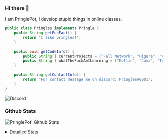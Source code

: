 ### Hi there 👋

I am PringlePot, I develop stupid things in online classes. 

```java
public class Pringles implements Pringle {
    public String getFunFact() {
        return "I like pringles!";
    }
    
    public void getCodeInfo() {
        public String[] currentProjects = ["Fall Network", "Higure", "Lunar Fork"];
        public String[] whatTheFuckAmILearning = ["Kotlin", "Java", "Typescript", "NextJS"];
    }
    
    public String getContactInfo() {
        return "For contact message me on discord: Pringles#0001";
    }
}
```
![Discord](https://discord.c99.nl/widget/theme-1/226911291636318208.png)


### Github Stats
![PringlePot' Github Stats](https://github-readme-stats.vercel.app/api?username=PringlePot&show_icons=true&theme=dark)

<details>
  <summary>Detailed Stats</summary>
    
<!--START_SECTION:waka-->
![Lines of code](https://img.shields.io/badge/From%20Hello%20World%20I%27ve%20Written-3713%20lines%20of%20code-blue)

**🐱 My Github Data** 

> 🏆 209 Contributions in the Year 2021
 > 
> 📦 84.1 kB Used in Github's Storage 
 > 
> 💼 Opted to Hire
 > 
> 📜 2 Public Repositories 
 > 
> 🔑 5 Private Repositories  
 > 
**I'm an Early 🐤** 

```text
🌞 Morning    27 commits     █████░░░░░░░░░░░░░░░░░░░░   20.61% 
🌆 Daytime    52 commits     ██████████░░░░░░░░░░░░░░░   39.69% 
🌃 Evening    52 commits     ██████████░░░░░░░░░░░░░░░   39.69% 
🌙 Night      0 commits      ░░░░░░░░░░░░░░░░░░░░░░░░░   0.0%

```
📅 **I'm Most Productive on Monday** 

```text
Monday       59 commits     ███████████░░░░░░░░░░░░░░   45.04% 
Tuesday      24 commits     ████░░░░░░░░░░░░░░░░░░░░░   18.32% 
Wednesday    11 commits     ██░░░░░░░░░░░░░░░░░░░░░░░   8.4% 
Thursday     16 commits     ███░░░░░░░░░░░░░░░░░░░░░░   12.21% 
Friday       9 commits      █░░░░░░░░░░░░░░░░░░░░░░░░   6.87% 
Saturday     3 commits      ░░░░░░░░░░░░░░░░░░░░░░░░░   2.29% 
Sunday       9 commits      █░░░░░░░░░░░░░░░░░░░░░░░░   6.87%

```


📊 **This Week I Spent My Time On** 

```text
💬 Programming Languages: 
Java                     21 hrs 51 mins      █████████████████████░░░░   86.96% 
XML                      2 hrs 50 mins       ██░░░░░░░░░░░░░░░░░░░░░░░   11.34% 
Git Config               16 mins             ░░░░░░░░░░░░░░░░░░░░░░░░░   1.07% 
YAML                     8 mins              ░░░░░░░░░░░░░░░░░░░░░░░░░   0.56% 
Properties               0 secs              ░░░░░░░░░░░░░░░░░░░░░░░░░   0.05%

🔥 Editors: 
IntelliJ                 25 hrs 7 mins       █████████████████████████   100.0%

```

**I Mostly Code in Java** 

```text
Java                     3 repos             ██████████████████░░░░░░░   75.0% 
Kotlin                   1 repo              ██████░░░░░░░░░░░░░░░░░░░   25.0%

```



<!--END_SECTION:waka-->
</details>
